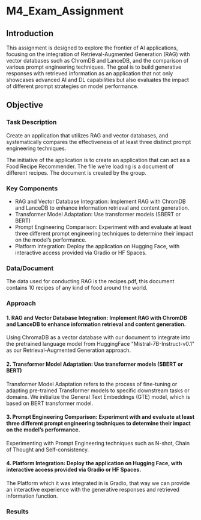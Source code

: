 # M4_Exam_Assignment

## Introduction
This assignment is designed to explore the frontier of AI applications, focusing on the integration of Retrieval-Augmented Generation (RAG) with vector databases such as ChromDB and LanceDB, and the comparison of various prompt engineering techniques. The goal is to build generative responses with retrieved information as an application that not only showcases advanced AI and DL capabilities but also evaluates the impact of different prompt strategies on model performance.

## Objective
### Task Description
Create an application that utilizes RAG and vector databases, and systematically compares the effectiveness of at least three distinct prompt engineering techniques.

The initiative of the application is to create an application that can act as a Food Recipe Recommender. The file we're loading is a document of different recipes. The document is created by the group.

### Key Components
- RAG and Vector Database Integration: Implement RAG with ChromDB and LanceDB to enhance information retrieval and content generation.
- Transformer Model Adaptation: Use transformer models (SBERT or BERT)
- Prompt Engineering Comparison: Experiment with and evaluate at least three different prompt engineering techniques to determine their impact on the model’s performance.
- Platform Integration: Deploy the application on Hugging Face, with interactive access provided via Gradio or HF Spaces.

### Data/Document
The data used for conducting RAG is the recipes.pdf, this document contains 10 recipes of any kind of food around the world.

### Approach

#### 1. RAG and Vector Database Integration: Implement RAG with ChromDB and LanceDB to enhance information retrieval and content generation.
Using ChromaDB as a vector database with our document to integrate into the pretrained language model from HuggingFace "Mistral-7B-Instruct-v0.1" as our Retrieval-Augmented Generation approach.

#### 2. Transformer Model Adaptation: Use transformer models (SBERT or BERT)
Transformer Model Adaptation refers to the process of fine-tuning or adapting pre-trained Transformer models to specific downstream tasks or domains. We initialize the General Text Embeddings (GTE) model, which is based on BERT transformer model.

#### 3. Prompt Engineering Comparison: Experiment with and evaluate at least three different prompt engineering techniques to determine their impact on the model’s performance.
Experimenting with Prompt Engineering techniques such as N-shot, Chain of Thought and Self-consistency. 

#### 4. Platform Integration: Deploy the application on Hugging Face, with interactive access provided via Gradio or HF Spaces.
The Platform which it was integrated in is Gradio, that way we can provide an interactive experience with the generative responses and retrieved information function.

### Results

